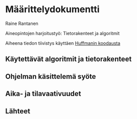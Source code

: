 # Määrittelydokumentti
Raine Rantanen

Aineopintojen harjoitustyö: Tietorakenteet ja algoritmit

Aiheena tiedon tiivistys käyttäen [Huffmanin koodausta](https://fi.wikipedia.org/wiki/Huffmanin_koodaus)

## Käytettävät algoritmit ja tietorakenteet

## Ohjelman käsittelemä syöte

## Aika- ja tilavaativuudet

## Lähteet
